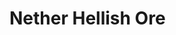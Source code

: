 # Nether Hellish Ore

<figure><img src="https:/github.com/ItsMePok/PFE/blob/wikiAssets/ore/NetherHellishOre.png" alt=""><figcaption></figcaption></figure>

